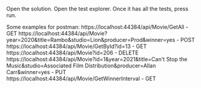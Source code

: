 Open the solution.
Open the test explorer.
Once it has all the tests, press run.

Some examples for postman:
https://localhost:44384/api/Movie/GetAll - GET
https://localhost:44384/api/Movie?year=2020&title=Rambo&studio=Lion&producer=Prod&winner=yes - POST
https://localhost:44384/api/Movie/GetById?id=13 - GET
https://localhost:44384/api/Movie?id=206 - DELETE
https://localhost:44384/api/Movie?id=1&year=2021&title=Can't Stop the Music&studio=Associated Film Distribution&producer=Allan Carr&winner=yes - PUT
https://localhost:44384/api/Movie/GetWinnerInterval - GET
